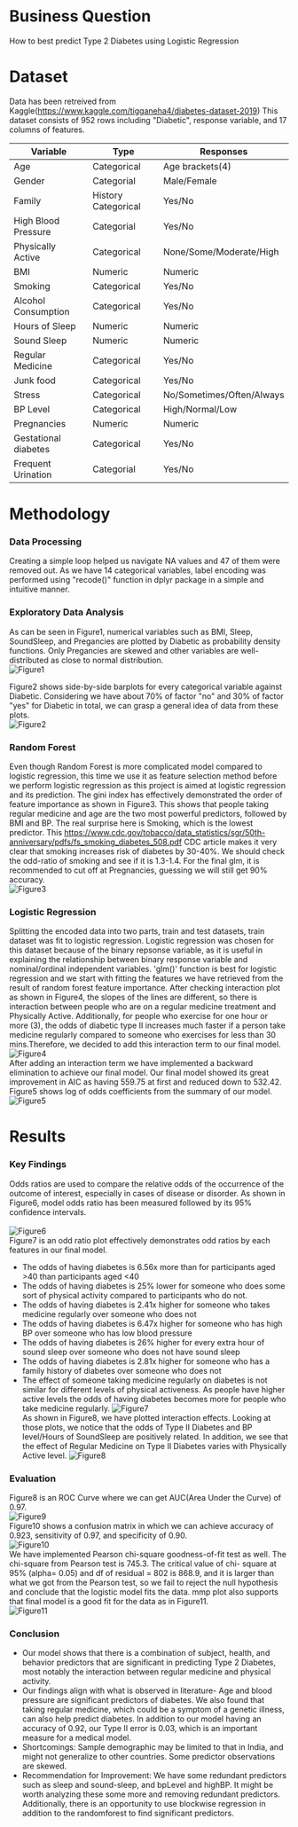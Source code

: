 # Business Question
How to best predict Type 2 Diabetes using Logistic Regression

# Dataset
Data has been retreived from Kaggle(https://www.kaggle.com/tigganeha4/diabetes-dataset-2019)
This dataset consists of 952 rows including "Diabetic", response variable, and 17 columns of features. 

Variable | Type | Responses
-------- | ---- | ---------
Age | Categorical | Age brackets(4) <br/>
Gender | Categorial | Male/Female   <br/>
Family | History Categorical | Yes/No <br/>
High Blood Pressure | Categorial | Yes/No <br/>
Physically Active | Categorical | None/Some/Moderate/High <br/>
BMI | Numeric | Numeric <br/>
Smoking | Categorical | Yes/No <br/>
Alcohol Consumption | Categorical | Yes/No <br/>
Hours of Sleep | Numeric | Numeric <br/>
Sound Sleep | Numeric | Numeric <br/>
Regular Medicine | Categorical | Yes/No <br/> 
Junk food | Categorical | Yes/No <br/> 
Stress | Categorical | No/Sometimes/Often/Always <br/>
BP Level | Categorical | High/Normal/Low <br/>
Pregnancies | Numeric | Numeric <br/>
Gestational diabetes | Categorical | Yes/No <br/>
Frequent Urination | Categorial | Yes/No <br/>

# Methodology
### Data Processing 
Creating a simple loop helped us navigate NA values and 47 of them were removed out.  As we have 14 categorical variables, label encoding was performed using "recode()" function in dplyr package in a simple and intuitive manner.

### Exploratory Data Analysis
As can be seen in Figure1, numerical variables such as BMI, Sleep, SoundSleep, and Pregancies are plotted by Diabetic as probability density functions.  Only Pregancies are skewed and other variables are well-distributed as close to normal distribution. 
<br/>![Figure1](/Diabetics_Prediction_Analysis/image/Figure1.png)

Figure2 shows side-by-side barplots for every categorical variable against Diabetic.  Considering we have about 70% of factor "no" and 30% of factor "yes" for Diabetic in total, we can grasp a general idea of data from these plots. 
<br/>![Figure2](/Diabetics_Prediction_Analysis/image/FIgure2.png)

### Random Forest
Even though Random Forest is more complicated model compared to logistic regression, this time we use it as feature selection method before we perform logistic regression as this project is aimed at logistic regression and its prediction. 
The gini index has effectively demonstrated the order of feature importance as shown in Figure3. This shows that people taking regular medicine and age are the two most powerful predictors, followed by BMI and BP. The real surprise here is Smoking, which is the lowest predictor. This https://www.cdc.gov/tobacco/data_statistics/sgr/50th-anniversary/pdfs/fs_smoking_diabetes_508.pdf CDC article makes it very clear that smoking increases risk of diabetes by 30-40%. We should check the odd-ratio of smoking and see if it is 1.3-1.4.
For the final glm, it is recommended to cut off at Pregnancies, guessing we will still get 90% accuracy. 
<br/>![Figure3](/Diabetics_Prediction_Analysis/image/Figure3.png)

### Logistic Regression
Splitting the encoded data into two parts, train and test datasets, train dataset was fit to logistic regression. Logistic regression was chosen for this dataset because of the binary repsonse variable, as it is useful in explaining the relationship between binary response variable and nominal/ordinal independent variables. 'glm()' function is best for logistic regression and we start with fitting the features we have retrieved from the result of random forest feature importance. After checking interaction plot as shown in Figure4, the slopes of the lines are different, so there is interaction between people who are on a regular medicine treatment and Physically
Active. Additionally, for people who exercise for one hour or more (3), the odds of diabetic type II increases much faster if a person take medicine regularly compared to someone who exercises for less than 30 mins.Therefore, we decided to add this interaction term to our final model. 
<br/>![Figure4](/Diabetics_Prediction_Analysis/image/Figure4.png)
<br/>After adding an interaction term we have implemented a backward elimination to achieve our final model. Our final model showed its great improvement in AIC as having 559.75 at first and reduced down to 532.42. Figure5 shows log of odds coefficients from the summary of our model. 
<br/>![Figure5](/Diabetics_Prediction_Analysis/image/Figure5.png)

# Results
### Key Findings
Odds ratios are used to compare the relative odds of the occurrence of the outcome of interest, especially in cases of disease or disorder. As shown in Figure6, model odds ratio has been measured followed by its 95% confidence intervals.   
<br/>![Figure6](/Diabetics_Prediction_Analysis/image/Figure6.png)
<br/>Figure7 is an odd ratio plot effectively demonstrates odd ratios by each features in our final model. <br/>
- The odds of having diabetes is 6.56x more than for participants aged >40 than participants aged <40  <br/>
- The odds of having diabetes is 25% lower for someone who does some sort of physical activity compared to participants who do not.<br/>
- The odds of having diabetes is 2.41x higher for someone who takes medicine regularly over someone who does not <br/>
- The odds of having diabetes is 6.47x higher for someone who has high BP over someone who has low blood pressure <br/>
- The odds of having diabetes is 26% higher for every extra hour of sound sleep over someone who does not have sound sleep <br/>
- The odds of having diabetes is 2.81x higher for someone who has a family history of diabetes over someone who does not <br/>
- The effect of someone taking medicine regularly on diabetes is not similar for different levels of physical activeness. 
As people have higher active levels the odds of having diabetes becomes more for people who take medicine regularly.
![Figure7](/Diabetics_Prediction_Analysis/image/Figure7.png)
<br/> As shown in Figure8, we have plotted interaction effects. Looking at those plots, we notice that the odds of Type II Diabetes
and BP level/Hours of SoundSleep are positively related. In addition, we see that the effect of Regular Medicine
on Type II Diabetes varies with Physically Active level.
![Figure8](/Diabetics_Prediction_Analysis/image/Figure8.png)

### Evaluation
Figure8 is an ROC Curve where we can get AUC(Area Under the Curve) of 0.97. 
<br/>![Figure9](/Diabetics_Prediction_Analysis/image/Figure9.png)
<br/>Figure10 shows a confusion matrix in which we can achieve accuracy of 0.923, sensitivity of 0.97, and specificity of 0.90. 
<br/>![Figure10](/Diabetics_Prediction_Analysis/image/Figure10.png)
<br/>We have implemented Pearson chi-square goodness-of-fit test as well. The chi-square from Pearson test is 745.3. The critical value of chi- square at 95% (alpha= 0.05) and df of residual = 802 is 868.9, and it is larger than what we got from the Pearson test, so we fail to reject the null hypothesis and conclude that the logistic model fits the data. mmp plot also supports that final model is a good fit for the data as in Figure11. 
<br/>![Figure11](/Diabetics_Prediction_Analysis/image/Figure11.png)

### Conclusion
- Our model shows that there is a combination of subject, health, and behavior predictors that are significant in predicting Type 2 Diabetes, most notably the interaction between regular medicine and physical activity.<br/>
- Our findings align with what is observed in literature- Age and blood pressure are significant predictors of diabetes. We also found that taking regular medicine, which could be a symptom of a genetic illness, can also help predict diabetes. In addition to our model having an accuracy of 0.92, our Type II error is 0.03, which is an important measure for a medical model. <br/>
- Shortcomings: Sample demographic may be limited to that in India, and might not generalize to other countries. Some predictor observations are skewed. <br/>
- Recommendation for Improvement: We have some redundant predictors such as sleep and sound-sleep, and bpLevel and highBP. It might be worth analyzing these some more and removing redundant predictors. Additionally, there is an opportunity to use blockwise regression in addition to the randomforest to find significant predictors.
